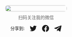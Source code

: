 <p style="display: flex; flex-direction: column; align-items: center; gap: 1rem; width: 100%;">
    <div style="text-align: center; width: 100%; display: flex; flex-direction: column; align-items: center;">
        <img src="../../../static/cover/my_qrcode.png" style="max-width: 200px; width: 100%; height: auto; border-radius: 8px; display: block; margin: 0 auto;">
        <p style="margin-top: 0.5rem; font-size: 0.9rem; color: #666;">扫码关注我的微信</p>
    </div>
    <div style="display: flex; gap: 1rem; justify-content: center; width: 100%;">
    <span style="line-height: 24px;">分享到:</span>
    <a href="#0" title="分享到Twitter" onclick="previewSVG(this.querySelector('svg'))">
        <svg viewBox="0 0 18 14" xmlns="http://www.w3.org/2000/svg" fill="currentColor" style="width: 24px; height: 24px; cursor: pointer;">
            <path d="M5.90944 13.7676C7.18903 13.7764 8.45762 13.5308 9.64152 13.0452C10.8254 12.5596 11.901 11.8436 12.8058 10.9387C13.7107 10.0339 14.4267 8.95831 14.9123 7.77442C15.398 6.59052 15.6435 5.32193 15.6347 4.04234C15.6347 3.89424 15.6318 3.74692 15.6251 3.6004C16.294 3.11637 16.8714 2.51704 17.3301 1.83048C16.7065 2.10711 16.0448 2.28853 15.3673 2.36867C16.081 1.9415 16.6151 1.26951 16.8702 0.47784C16.1993 0.875917 15.4653 1.15658 14.7 1.30773C14.1847 0.759649 13.5031 0.396688 12.7607 0.275024C12.0184 0.153359 11.2566 0.279775 10.5933 0.634706C9.93003 0.989637 9.40223 1.55329 9.09159 2.23844C8.78095 2.92358 8.7048 3.69201 8.87492 4.4248C7.51583 4.35687 6.18622 4.00382 4.97245 3.38858C3.75868 2.77334 2.6879 1.90967 1.82965 0.853666C1.39239 1.60611 1.2584 2.49693 1.45497 3.3447C1.65154 4.19248 2.16388 4.93344 2.88765 5.41668C2.34485 5.40017 1.81395 5.25358 1.33958 4.98925C1.3388 5.00353 1.3388 5.01782 1.3388 5.03287C1.33896 5.82207 1.61213 6.58691 2.11194 7.19765C2.61176 7.8084 3.30746 8.22744 4.08103 8.38371C3.57776 8.52103 3.0497 8.5411 2.53745 8.4424C2.75578 9.12162 3.18095 9.7156 3.75349 10.1413C4.32603 10.5669 5.01731 10.803 5.73063 10.8164C4.51983 11.7668 3.02454 12.2822 1.48533 12.2798C1.21283 12.2799 0.940561 12.264 0.669922 12.2322C2.23287 13.2363 4.05177 13.7693 5.90944 13.7676Z"></path>
        </svg>
    </a>
    <a href="#0" title="分享到Facebook" onclick="previewSVG(this.querySelector('svg'))">
        <svg viewBox="0 0 20 20" xmlns="http://www.w3.org/2000/svg" fill="currentColor" style="width: 24px; height: 24px; cursor: pointer;">
            <path d="M19.375 10.06a9.383 9.383 0 0 1-7.907 9.257V12.77h2.185l.408-2.71h-2.593V8.3a1.356 1.356 0 0 1 1.521-1.468h1.2V4.53a14.7 14.7 0 0 0-2.1-.182 3.31 3.31 0 0 0-3.547 3.643v2.068h-2.38v2.71h2.38v6.546a9.374 9.374 0 1 1 10.843-9.257z"></path>
        </svg>
    </a>
    <a href="#0" title="分享到Telegram" onclick="previewSVG(this.querySelector('svg'))">
        <svg viewBox="0 0 18 16" xmlns="http://www.w3.org/2000/svg" fill="currentColor" style="width: 24px; height: 24px; cursor: pointer;">
            <path d="M16.5257 0.95613L0.992894 6.94483C-0.066948 7.37023 -0.061323 7.96196 0.800144 8.22551L4.78605 9.46968L14.0138 3.64787C14.4499 3.3832 14.8494 3.52537 14.5213 3.81704L7.04397 10.5643L7.12095 10.6987L7.04397 10.5649L6.76974 14.675C6.92584 14.6731 7.07947 14.6358 7.21913 14.566C7.35878 14.4963 7.48083 14.3958 7.57613 14.2721L9.51318 12.389L13.5423 15.3662C14.2841 15.7748 14.8191 15.5629 15.004 14.6773L17.6491 2.21212C17.9199 1.12644 17.2349 0.634171 16.5258 0.956163"></path>
        </svg>
    </a>
</div>
</p>


<style>
.svg-preview {
    position: fixed;
    top: 50%;
    left: 50%;
    transform: translate(-50%, -50%);
    background: white;
    padding: 20px;
    border-radius: 8px;
    box-shadow: 0 0 20px rgba(0,0,0,0.2);
    z-index: 1000;
    display: none;
}

.svg-preview svg {
    width: 200px;
    height: 200px;
}

.svg-preview-overlay {
    position: fixed;
    top: 0;
    left: 0;
    right: 0;
    bottom: 0;
    background: rgba(0,0,0,0.5);
    z-index: 999;
    display: none;
}
</style>

<div id="svgPreview" class="svg-preview"></div>
<div id="svgPreviewOverlay" class="svg-preview-overlay"></div>

<script>
function previewSVG(svg) {
    const preview = document.getElementById('svgPreview');
    const overlay = document.getElementById('svgPreviewOverlay');
    
    // 克隆SVG并设置大小
    const clonedSvg = svg.cloneNode(true);
    clonedSvg.style.width = '200px';
    clonedSvg.style.height = '200px';
    
    // 显示预览
    preview.innerHTML = '';
    preview.appendChild(clonedSvg);
    preview.style.display = 'block';
    overlay.style.display = 'block';
    
    // 点击遮罩关闭预览
    overlay.onclick = function() {
        preview.style.display = 'none';
        overlay.style.display = 'none';
    };
}
</script>
